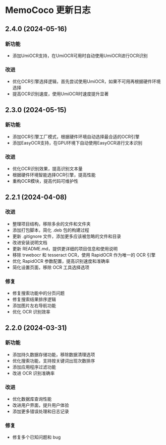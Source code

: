 # MemoCoco 更新日志

## 2.4.0 (2024-05-16)

### 新功能
- 添加UmiOCR支持，在UmiOCR可用时自动使用UmiOCR进行OCR识别

### 改进
- 优化OCR引擎选择逻辑，首先尝试使用UmiOCR，如果不可用再根据硬件环境选择
- 提高OCR识别速度，使用UmiOCR时速度提升显著

## 2.3.0 (2024-05-15)

### 新功能
- 添加OCR引擎工厂模式，根据硬件环境自动选择最合适的OCR引擎
- 添加EasyOCR支持，在GPU环境下自动使用EasyOCR进行文本识别

### 改进
- 优化OCR识别效果，提高识别文本量
- 根据硬件环境智能选择OCR引擎，提高性能
- 重构OCR模块，提高代码可维护性

## 2.2.1 (2024-04-08)

### 改进
- 整理项目结构，移除多余的文件和文件夹
- 添加打包脚本，简化 .deb 包的构建过程
- 更新 .gitignore 文件，添加更多应该被忽略的文件和目录
- 改进安装说明文档
- 更新 README.md，提供更详细的项目信息和使用说明
- 移除 trwebocr 和 tesseract OCR，使用 RapidOCR 作为唯一的 OCR 引擎
- 优化 RapidOCR 参数配置，提高识别速度和准确率
- 简化设置页面，移除 OCR 工具选择选项

### 修复
- 修复搜索功能中的分页问题
- 修复搜索结果排序逻辑
- 添加图片左右导航功能
- 优化 OCR 识别效率

## 2.2.0 (2024-03-31)

### 新功能
- 添加持久数据存储功能，移除数据清理选项
- 优化搜索功能，支持按关键词出现次数排序
- 添加应用程序过滤功能
- 改进 OCR 识别准确率

### 改进
- 优化数据库查询性能
- 改进用户界面，提升用户体验
- 添加更多错误处理和日志记录

### 修复
- 修复多个已知问题和 bug
